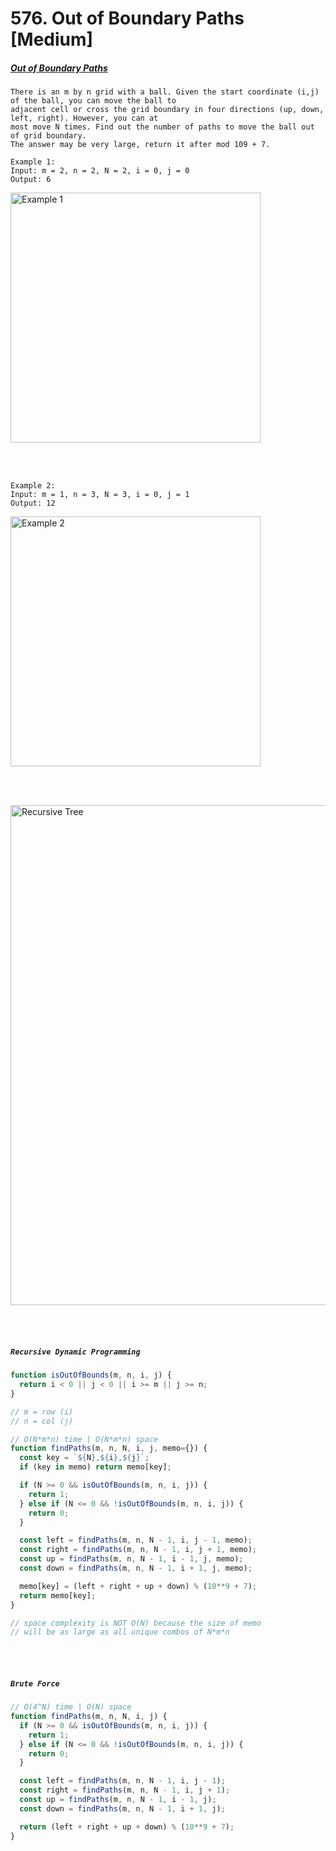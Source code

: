 # 576. Out of Boundary Paths [Medium]

##### <a href="https://leetcode.com/problems/out-of-boundary-paths/" target="_blank">Out of Boundary Paths</a>

```
There is an m by n grid with a ball. Given the start coordinate (i,j) of the ball, you can move the ball to 
adjacent cell or cross the grid boundary in four directions (up, down, left, right). However, you can at 
most move N times. Find out the number of paths to move the ball out of grid boundary. 
The answer may be very large, return it after mod 109 + 7.
```

```
Example 1:
Input: m = 2, n = 2, N = 2, i = 0, j = 0
Output: 6
```
<img width="400" alt="Example 1" src="https://assets.leetcode.com/uploads/2018/10/13/out_of_boundary_paths_1.png">

<br><br>

```
Example 2:
Input: m = 1, n = 3, N = 3, i = 0, j = 1
Output: 12
```
<img width="400" alt="Example 2" src="https://assets.leetcode.com/uploads/2018/10/12/out_of_boundary_paths_2.png">

<br><br>

<img src="https://i.imgur.com/eLNRZyL.png" width="800" alt="Recursive Tree">

<br><br>

##### `Recursive Dynamic Programming`
```js
function isOutOfBounds(m, n, i, j) {
  return i < 0 || j < 0 || i >= m || j >= n;
}

// m = row (i)
// n = col (j)

// O(N*m*n) time | O(N*m*n) space
function findPaths(m, n, N, i, j, memo={}) {
  const key = `${N},${i},${j}`;
  if (key in memo) return memo[key];

  if (N >= 0 && isOutOfBounds(m, n, i, j)) {
    return 1;
  } else if (N <= 0 && !isOutOfBounds(m, n, i, j)) {
    return 0;
  }

  const left = findPaths(m, n, N - 1, i, j - 1, memo);
  const right = findPaths(m, n, N - 1, i, j + 1, memo);
  const up = findPaths(m, n, N - 1, i - 1, j, memo);
  const down = findPaths(m, n, N - 1, i + 1, j, memo);

  memo[key] = (left + right + up + down) % (10**9 + 7);
  return memo[key];
}

// space complexity is NOT O(N) because the size of memo 
// will be as large as all unique combos of N*m*n
```

<br><br>

##### `Brute Force`
```js
// O(4^N) time | O(N) space
function findPaths(m, n, N, i, j) {
  if (N >= 0 && isOutOfBounds(m, n, i, j)) {
    return 1;
  } else if (N <= 0 && !isOutOfBounds(m, n, i, j)) {
    return 0;
  }

  const left = findPaths(m, n, N - 1, i, j - 1);
  const right = findPaths(m, n, N - 1, i, j + 1);
  const up = findPaths(m, n, N - 1, i - 1, j);
  const down = findPaths(m, n, N - 1, i + 1, j);

  return (left + right + up + down) % (10**9 + 7);
}
```

